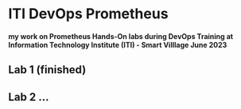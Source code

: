 # ITI DevOps Prometheus

#### my work on Prometheus Hands-On labs during DevOps Training at Information Technology Institute (ITI) - Smart Villlage June 2023

## Lab 1 (finished)

## Lab 2 ...
